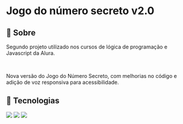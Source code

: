 <h1>Jogo do número secreto v2.0</h1>

<h2>&#128195; Sobre</h2>
<p>Segundo projeto utilizado nos cursos de lógica de programação e Javascript da Alura.</p>
<br>
<p>Nova versão do Jogo do Número Secreto, com melhorias no código e adição de voz responsiva para acessibilidade.</p>

<h2>&#128640; Tecnologias</h2>
<div>
  <img src="https://img.shields.io/badge/HTML-239120?style=for-the-badge&logo=html5&logoColor=white">
  <img src="https://img.shields.io/badge/CSS-239120?&style=for-the-badge&logo=css3&logoColor=white">
  <img src="https://img.shields.io/badge/JavaScript-F7DF1E?style=for-the-badge&logo=javascript&logoColor=black">
</div>
